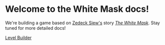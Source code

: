 # Welcome to the White Mask docs!

We're building a game based on [Zedeck Siew's](http://zedecksiew.tumblr.com/) story _[The White Mask](https://www.amazon.com/Cyberpunk-Malaysia-Various-ebook/dp/B01GPCENNG/ref=sr_1_1_twi_kin_2)_. Stay tuned for more detailed docs!

[Level Builder](/builder)
